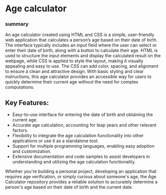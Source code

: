 <h1> Age calculator </h1>
<h3>summary </h3>
<p>An age calculator created using HTML and CSS is a simple, user-friendly web application that calculates a person’s age based on their date of birth. The interface typically includes an input field where the user can select or enter their date of birth, along with a button to calculate their age. HTML is used to structure the input elements and display the calculated result on the webpage, while CSS is applied to style the layout, making it visually appealing and easy to use. The CSS can add color, spacing, and alignment to ensure a clean and attractive design. With basic styling and clear instructions, this age calculator provides an accessible way for users to quickly determine their current age without the need for complex computations.</p>


## Key Features:
- Easy-to-use interface for entering the date of birth and obtaining the current age.
- Accurate age calculation, accounting for leap years and other relevant factors.
- Flexibility to integrate the age calculation functionality into other applications or use it as a standalone tool.
- Support for multiple programming languages, enabling easy adoption and customization.
- Extensive documentation and code samples to assist developers in understanding and utilizing the age calculation functionality.

Whether you're building a personal project, developing an application that requires age verification, or simply curious about someone's age, the Age Calculator repository provides a reliable solution to accurately determine a person's age based on their date of birth and the current date.
